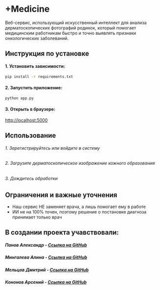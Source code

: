 # +Medicine

Веб-сервис, использующий искусственный интеллект для анализа дерматоскопических фотографий родинок, который помогает медицинским работникам быстро и точно выявлять признаки онкологических заболеваний.

## Инструкция по установке

#### 1. Установить зависимости:
```bash
pip install -r requirements.txt
```
#### 2. Запустить приложение:
```bash
python app.py
```

#### 3. Открыть в браузере:
[http://localhost:5000](http://localhost:5000)

## Использование
###### 1. Зарегистрируйтесь или войдите в систему
###### 2. Загрузите дерматоскопическое изображение кожного образования
###### 3. Дождитесь обработки 

## Ограничения и важные уточнения
- Наш сервис НЕ заменяет врача, а лишь помогает ему в работе
- ИИ не на 100% точен, поэтому решение о постановке диагноза принимает только врач

## В создании проекта учавствовали:

##### Панов Александр - [Ссылка на GitHub](https://github.com/pan1ka2662)
##### Мингалева Алина - [Ссылка на GitHub](https://github.com/Alinoid-AII)
##### Мельцов Дмитрий - [Ссылка на GitHub](https://github.com/Dima3044)
##### Кононов Арсений - [Ссылка на GitHub](http://localhost:5000)


